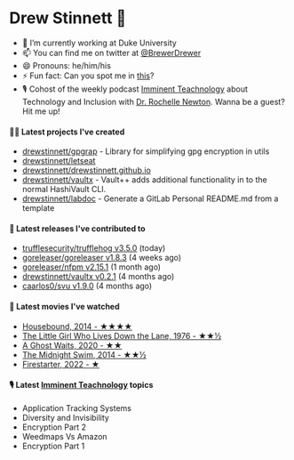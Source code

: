 
# Drew Stinnett 👋

- 🔭 I’m currently working at Duke University
- 📫 You can find me on twitter at [@BrewerDrewer](https://twitter.com/BrewerDrewer)
- 😄 Pronouns: he/him/his
- ⚡ Fun fact: Can you spot me in [this](https://www.youtube.com/watch?v=oL9WnB0qHBA)?
- 🎙 Cohost of the weekly podcast [Imminent Teachnology](https://podcast.imminentteachnology.com/) about Technology and Inclusion with [Dr. Rochelle Newton](https://www.linkedin.com/in/drrochellenewton/). Wanna be a guest? Hit me up!

#### 👨‍💻 Latest projects I've created
- [drewstinnett/gpgrap](https://github.com/drewstinnett/gpgrap) - Library for simplifying gpg encryption in utils
- [drewstinnett/letseat](https://github.com/drewstinnett/letseat)
- [drewstinnett/drewstinnett.github.io](https://github.com/drewstinnett/drewstinnett.github.io)
- [drewstinnett/vaultx](https://github.com/drewstinnett/vaultx) - Vault&#43;&#43; adds additional functionality in to the normal HashiVault CLI.
- [drewstinnett/labdoc](https://github.com/drewstinnett/labdoc) - Generate a GitLab Personal README.md from a template

#### 🚀 Latest releases I've contributed to
- [trufflesecurity/trufflehog v3.5.0](https://github.com/trufflesecurity/trufflehog/releases/tag/v3.5.0) (today)
- [goreleaser/goreleaser v1.8.3](https://github.com/goreleaser/goreleaser/releases/tag/v1.8.3) (4 weeks ago)
- [goreleaser/nfpm v2.15.1](https://github.com/goreleaser/nfpm/releases/tag/v2.15.1) (1 month ago)
- [drewstinnett/vaultx v0.2.1](https://github.com/drewstinnett/vaultx/releases/tag/v0.2.1) (4 months ago)
- [caarlos0/svu v1.9.0](https://github.com/caarlos0/svu/releases/tag/v1.9.0) (4 months ago)

#### 🍿 Latest movies I've watched
- [Housebound, 2014 - ★★★★](https://letterboxd.com/mondodrew/film/housebound/)
- [The Little Girl Who Lives Down the Lane, 1976 - ★★½](https://letterboxd.com/mondodrew/film/the-little-girl-who-lives-down-the-lane/)
- [A Ghost Waits, 2020 - ★★](https://letterboxd.com/mondodrew/film/a-ghost-waits/)
- [The Midnight Swim, 2014 - ★★½](https://letterboxd.com/mondodrew/film/the-midnight-swim/)
- [Firestarter, 2022 - ★](https://letterboxd.com/mondodrew/film/firestarter-1/)

#### 🎙 Latest [Imminent Teachnology](https://podcast.imminentteachnology.com/) topics
- Application Tracking Systems
- Diversity and Invisibility
- Encryption Part 2
- Weedmaps Vs Amazon
- Encryption Part 1